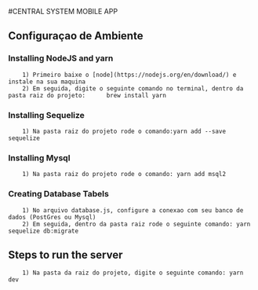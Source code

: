 #CENTRAL SYSTEM MOBILE APP

## Configuraçao de Ambiente 

### Installing NodeJS and yarn
	    1) Primeiro baixe o [node](https://nodejs.org/en/download/) e instale na sua maquina
	    2) Em seguida, digite o seguinte comando no terminal, dentro da pasta raiz do projeto:  	brew install yarn

### Installing Sequelize 
		1) Na pasta raiz do projeto rode o comando:yarn add --save sequelize

### Installing Mysql 
		1) Na pasta raiz do projeto rode o comando: yarn add msql2

### Creating Database Tabels
		1) No arquivo database.js, configure a conexao com seu banco de dados (PostGres ou Mysql)
		2) Em seguida, dentro da pasta raiz rode o seguinte comando: yarn sequelize db:migrate

## Steps to run the server
		1) Na pasta da raiz do projeto, digite o seguinte comando: yarn dev

